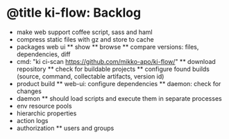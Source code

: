 # @title ki-flow: Backlog

* make web support coffee script, sass and haml
* compress static files with gz and store to cache
* packages web ui
** show
** browse
** compare versions: files, dependencies, diff
* cmd: "ki ci-scan https://github.com/mikko-apo/ki-flow/"
** download repository
** check for buildable projects
** configure found builds (source, command, collectable artifacts, version id)
* product build
** web-ui: configure dependencies
** daemon: check for changes
* daemon
** should load scripts and execute them in separate processes
* env resource pools
* hierarchic properties
* action logs
* authorization
** users and groups
